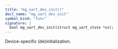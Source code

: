 ```yaml
---
title: "mg_uart_dev_init()"
decl_name: "mg_uart_dev_init"
symbol_kind: "func"
signature: |
  bool mg_uart_dev_init(struct mg_uart_state *us);
---
```


Device-specific (de)initialization. 

